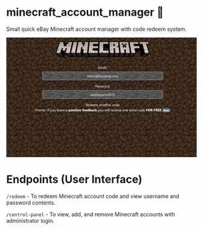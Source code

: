 # minecraft_account_manager 🧱
Small quick eBay Minecraft account manager with code redeem system.

![Screenshot](screenshot.png)

# Endpoints (User Interface)
```/redeem``` - To redeem Minecraft account code and view username and password contents.

```/control-panel``` - To view, add, and remove Minecraft accounts with administrator login.
